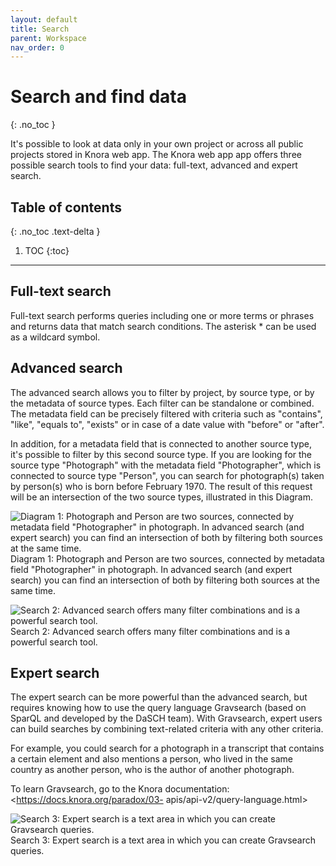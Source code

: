 ```yaml
---
layout: default
title: Search
parent: Workspace
nav_order: 0
---
```


# Search and find data
{: .no_toc }

It's possible to look at data only in your own project or across all public projects stored in Knora web app. The Knora web app app offers three possible search tools to find your data: full-text, advanced and expert search.

## Table of contents
{: .no_toc .text-delta }

1. TOC
{:toc}

---

## Full-text search

Full-text search performs queries including one or more terms or phrases and returns data that match search conditions. The asterisk * can be used as a wildcard symbol.

<!-- ![Search 1: Simple full-text search with a selection to filter by project.](/assets/images/search-fulltext.png) -->

## Advanced search

The advanced search allows you to filter by project, by source type, or by the metadata of source types. Each filter can be standalone or combined. The metadata field can be precisely filtered with criteria such as "contains", "like", "equals to", "exists" or in case of a date value with "before" or "after".

In addition, for a metadata field that is connected to another source type, it's possible to filter by this second source type. If you are looking for the source type "Photograph" with the metadata field "Photographer", which is connected to source type "Person", you can search for photograph(s) taken by person(s) who is born before February 1970. The result of this request will be an intersection of the two source types, illustrated in this Diagram.

![Diagram 1: Photograph and Person are two sources, connected by metadata field "Photographer" in photograph. In advanced search (and expert search) you can find an intersection of both by filtering both sources at the same time.](/assets/images/search-advanced-diagram.png)
Diagram 1: Photograph and Person are two sources, connected by metadata field "Photographer" in photograph. In advanced search (and expert search) you can find an intersection of both by filtering both sources at the same time.

![Search 2: Advanced search offers many filter combinations and is a powerful search tool.](/assets/images/search-advanced.png)
Search 2: Advanced search offers many filter combinations and is a powerful search tool.

## Expert search

The expert search can be more powerful than the advanced search, but requires knowing how to use the query language Gravsearch (based on SparQL and developed by the DaSCH team). With Gravsearch, expert users can build searches by combining text-related criteria with any other criteria.

For example, you could search for a photograph in a transcript that contains a certain element and also mentions a person, who lived in the same country as another person, who is the author of another photograph.

To learn Gravsearch, go to the Knora documentation: <https://docs.knora.org/paradox/03- apis/api-v2/query-language.html>

![Search 3: Expert search is a text area in which you can create Gravsearch queries.](/assets/images/search-expert-gravsearch.png)
Search 3: Expert search is a text area in which you can create Gravsearch queries.


